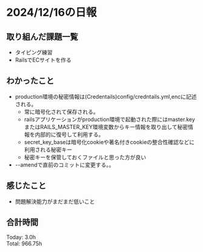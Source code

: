 # 2024/12/16の日報
## 取り組んだ課題一覧
* タイピング練習
*  RailsでECサイトを作る
## わかったこと
* production環境の秘密情報は(Credentails)config/credntails.yml,encに記述される。
  *  常に暗号化されて保存される。
  *  railsアプリケーションがproduction環境で起動された際にはmaster.keyまたはRAILS_MASTER_KEY環境変数からキー情報を取り出して秘密情報を内部的に復号して利用する。
  *  secret_key_baseは暗号化cookieや著名付きcookieの整合性確認などに利用される秘密キー
  *  秘密キーを保管しておくファイルと思った方が良い
*  --amendで直前のコミットに変更する。。      　  
## 感じたこと
* 問題解決能力がまだまだ低いこと
## 合計時間  
Today: 3.0h<br>
Total: 966.75h
